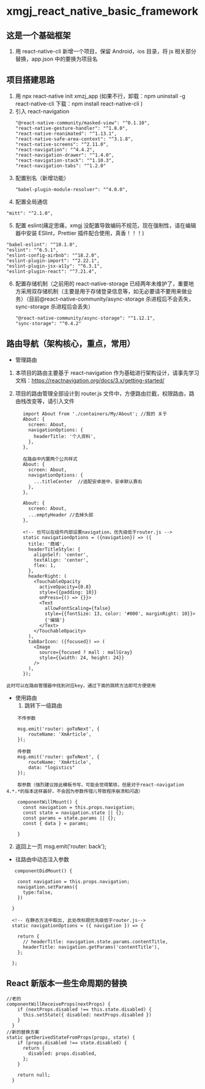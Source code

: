 <!--
 * @Author: wangtao
 * @Date: 2020-07-09 00:09:12
 * @LastEditors: 汪滔
 * @LastEditTime: 2021-11-27 09:49:15
 * @Description: 项目说明文件
-->

# xmgj_react_native_basic_framework

## 这是一个基础框架

1. 用 react-native-cli 新增一个项目，保留 Android，ios 目录，将 js 相关部分替换，app.json 中的要换为项目名

## 项目搭建思路

1. 用 npx react-native init xmzj_app (如果不行，卸载：npm uninstall -g react-native-cli 下载：npm install react-native-cli )
2. 引入 react-navigation
   ```
   "@react-native-community/masked-view": "^0.1.10",
   "react-native-gesture-handler": "^1.8.0",
   "react-native-reanimated": "^1.13.1",
   "react-native-safe-area-context": "^3.1.8",
   "react-native-screens": "^2.11.0",
   "react-navigation": "^4.4.2",
   "react-navigation-drawer": "^1.4.0",
   "react-navigation-stack": "^1.10.3",
   "react-navigation-tabs": "^1.2.0"
   ```
3. 配置别名（新增功能）
   ```
   "babel-plugin-module-resolver": "^4.0.0",
   ```
4. 配置全局通信

```
"mitt": "^2.1.0",
```

5. 配置 eslint(痛定思痛，xmgj 没配置导致编码不规范，现在强制性，请在编辑器中安装 ESlint，Prettier 插件配合使用，真香！！！)

```
"babel-eslint": "^10.1.0",
"eslint": "^6.5.1",
"eslint-config-airbnb": "^18.2.0",
"eslint-plugin-import": "^2.22.1",
"eslint-plugin-jsx-a11y": "^6.3.1",
"eslint-plugin-react": "^7.21.4",
```

6. 配置存储机制（之前用的 react-native-storage 已经两年未维护了，重要地方采用双存储机制（主要是用于存储登录信息等，如无必要请不要用来做业务）（目前@react-native-community/async-storage 杀进程后不会丢失，sync-storage 杀进程后会丢失）
   ```
   "@react-native-community/async-storage": "^1.12.1",
   "sync-storage": "^0.4.2"
   ```

## 路由导航（架构核心，重点，常用）

- 管理路由

1.  本项目的路由主要基于 react-navigation 作为基础进行架构设计，请事先学习文档：https://reactnavigation.org/docs/3.x/getting-started/

2.  项目的路由管理全部设计到 router.js 文件中，方便路由拦截，权限路由，路由栈改变等，请引入文件

```
      import About from './containers/My/About'; //我的 关于
      About: {
        screen: About,
        navigationOptions: {
          headerTitle: '个人资料',
        },
      },

      在路由中内置两个公共样式
      About: {
        screen: About,
        navigationOptions: {
          ...titleCenter  //适配安卓居中，安卓默认靠右
        },
      },

      About: {
        screen: About,
        ...emptyHeader //去掉头部
      },

      <!-- 也可以在组件内部设置navigation，优先级低于router.js -->
      static navigationOptions = ({navigation}) => ({
        title: '商城',
        headerTitleStyle: {
          alignSelf: 'center',
          textAlign: 'center',
          flex: 1,
        },
        headerRight: (
          <TouchableOpacity
            activeOpacity={0.8}
            style={{padding: 10}}
            onPress={() => {}}>
            <Text
              allowFontScaling={false}
              style={{fontSize: 13, color: '#000', marginRight: 10}}>
              {'编辑'}
            </Text>
          </TouchableOpacity>
        ),
        tabBarIcon: ({focused}) => (
          <Image
            source={focused ? mall : mallGray}
            style={{width: 24, height: 24}}
          />
        ),
      });

```

    此时可以在路由管理器中找到对应key，通过下面的跳转方法即可方便使用

- 使用路由
  1. 跳转下一级路由

```
    不传参数

    msg.emit('router: goToNext', {
        routeName: 'XmArticle',
    });

    传参数
    msg.emit('router: goToNext', {
        routeName: 'XmArticle',
        data: "logistics"
    });

    取参数（强烈建议按此模板书写，可能会觉得繁琐，但是对于react-navigation 4.*.*的版本这样最好，不会因为参数传错儿导致程序崩溃和闪退）

    componentWillMount() {
      const navigation = this.props.navigation;
      const state = navigation.state || {};
      const params = state.params || {};
      const { data } = params;

    }

```

2.  返回上一页
    msg.emit('router: back');

- 往路由中动态注入参数

```
   componentDidMount() {

    const navigation = this.props.navigation;
    navigation.setParams({
      type:false,
    })

  }

  <!-- 在静态方法中取出, 此处改标题优先级低于router.js-->
  static navigationOptions = ({ navigation }) => {

    return {
      // headerTitle: navigation.state.params.contentTitle,
      headerTitle: navigation.getParams('contentTitle'),
    };

  };

```




## React 新版本一些生命周期的替换

```
//老的
componentWillReceiveProps(nextProps) {
    if (nextProps.disabled !== this.state.disabled) {
      this.setState({ disabled: nextProps.disabled })
    }
  }
//新的替换方案
static getDerivedStateFromProps(props, state) {
    if (props.disabled !== state.disabled) {
      return {
        disabled: props.disabled,
      };
    }

    return null;
  }

```

